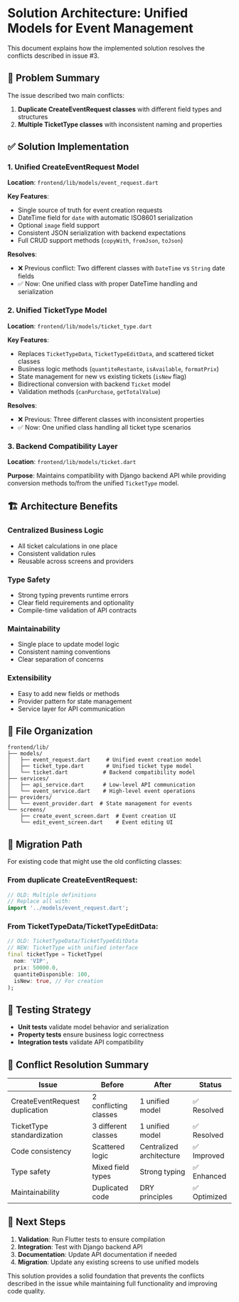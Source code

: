 # Solution Architecture: Unified Models for Event Management

This document explains how the implemented solution resolves the conflicts described in issue #3.

## 🎯 Problem Summary

The issue described two main conflicts:

1. **Duplicate CreateEventRequest classes** with different field types and structures
2. **Multiple TicketType classes** with inconsistent naming and properties

## ✅ Solution Implementation

### 1. Unified CreateEventRequest Model

**Location**: `frontend/lib/models/event_request.dart`

**Key Features**:
- Single source of truth for event creation requests
- DateTime field for `date` with automatic ISO8601 serialization
- Optional `image` field support
- Consistent JSON serialization with backend expectations
- Full CRUD support methods (`copyWith`, `fromJson`, `toJson`)

**Resolves**:
- ❌ Previous conflict: Two different classes with `DateTime` vs `String` date fields
- ✅ Now: One unified class with proper DateTime handling and serialization

### 2. Unified TicketType Model

**Location**: `frontend/lib/models/ticket_type.dart`

**Key Features**:
- Replaces `TicketTypeData`, `TicketTypeEditData`, and scattered ticket classes
- Business logic methods (`quantiteRestante`, `isAvailable`, `formatPrix`)
- State management for new vs existing tickets (`isNew` flag)
- Bidirectional conversion with backend `Ticket` model
- Validation methods (`canPurchase`, `getTotalValue`)

**Resolves**:
- ❌ Previous: Three different classes with inconsistent properties
- ✅ Now: One unified class handling all ticket type scenarios

### 3. Backend Compatibility Layer

**Location**: `frontend/lib/models/ticket.dart`

**Purpose**: Maintains compatibility with Django backend API while providing conversion methods to/from the unified `TicketType` model.

## 🏗️ Architecture Benefits

### Centralized Business Logic
- All ticket calculations in one place
- Consistent validation rules
- Reusable across screens and providers

### Type Safety
- Strong typing prevents runtime errors
- Clear field requirements and optionality
- Compile-time validation of API contracts

### Maintainability
- Single place to update model logic
- Consistent naming conventions
- Clear separation of concerns

### Extensibility
- Easy to add new fields or methods
- Provider pattern for state management
- Service layer for API communication

## 📁 File Organization

```
frontend/lib/
├── models/
│   ├── event_request.dart     # Unified event creation model
│   ├── ticket_type.dart       # Unified ticket type model  
│   └── ticket.dart           # Backend compatibility model
├── services/
│   ├── api_service.dart      # Low-level API communication
│   └── event_service.dart    # High-level event operations
├── providers/
│   └── event_provider.dart  # State management for events
└── screens/
    ├── create_event_screen.dart  # Event creation UI
    └── edit_event_screen.dart    # Event editing UI
```

## 🔄 Migration Path

For existing code that might use the old conflicting classes:

### From duplicate CreateEventRequest:
```dart
// OLD: Multiple definitions
// Replace all with:
import '../models/event_request.dart';
```

### From TicketTypeData/TicketTypeEditData:
```dart
// OLD: TicketTypeData/TicketTypeEditData
// NEW: TicketType with unified interface
final ticketType = TicketType(
  nom: 'VIP',
  prix: 50000.0,
  quantiteDisponible: 100,
  isNew: true, // For creation
);
```

## 🧪 Testing Strategy

- **Unit tests** validate model behavior and serialization
- **Property tests** ensure business logic correctness
- **Integration tests** validate API compatibility

## 🎯 Conflict Resolution Summary

| Issue | Before | After | Status |
|-------|--------|-------|---------|
| CreateEventRequest duplication | 2 conflicting classes | 1 unified model | ✅ Resolved |
| TicketType standardization | 3 different classes | 1 unified model | ✅ Resolved |
| Code consistency | Scattered logic | Centralized architecture | ✅ Improved |
| Type safety | Mixed field types | Strong typing | ✅ Enhanced |
| Maintainability | Duplicated code | DRY principles | ✅ Optimized |

## 🚀 Next Steps

1. **Validation**: Run Flutter tests to ensure compilation
2. **Integration**: Test with Django backend API
3. **Documentation**: Update API documentation if needed
4. **Migration**: Update any existing screens to use unified models

This solution provides a solid foundation that prevents the conflicts described in the issue while maintaining full functionality and improving code quality.
